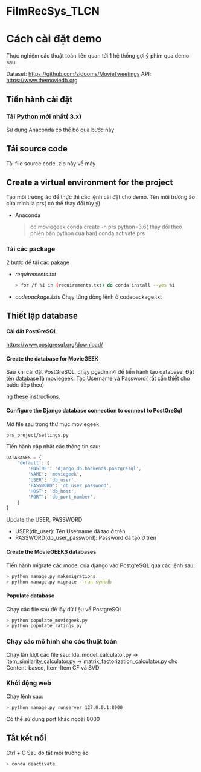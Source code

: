 # FilmRecSys_TLCN
# Cách cài đặt demo
Thực nghiệm các thuật toán liên quan tới 1 hệ thống gợi ý phim qua demo sau

Dataset: https://github.com/sidooms/MovieTweetings
API: https://www.themoviedb.org


## Tiến hành cài đặt

### Tải Python mới nhất( 3.x)
 
Sử dụng Anaconda có thể bỏ qua bước này

## Tải source code
Tải file source code .zip này về máy

## Create a virtual environment for the project

Tạo môi trường ảo để thực thi các lệnh cài đặt cho demo. Tên môi trường ảo của mình là prs( có thể thay đổi tùy ý)

*   Anaconda 
    > cd moviegeek
    > conda create -n prs python=3.6( thay đổi theo phiên bản python của bạn)
    > conda activate prs

### Tải các package
2 bước để tải các pakage
*   *requirements.txt* 


    ```bash
    > for /f %i in (requirements.txt) do conda install --yes %i
    ```
*   *codepackage.txts*
Chạy từng dòng lệnh ở codepackage.txt
    
## Thiết lập database

####  Cài đặt  PostGreSQL
https://www.postgresql.org/download/


#### Create the database for MovieGEEK 
Sau khi cài đặt PostGreSQL, chạy pgadmin4 để tiến hành tạo database. Đặt tên database là moviegeek. Tạo Username và Password( rất cần thiết cho bước tiếp theo) 

ng these [instructions](https://www.psycopg.org/docs/install.html). 

####  Configure the Django database connection to connect to PostGreSql

Mở file sau trong thư mục moviegeek

`prs_project/settings.py` 

Tiến hành cập nhật các thông tin sau:

```python
DATABASES = {
    'default': {
        'ENGINE': 'django.db.backends.postgresql',
        'NAME': 'moviegeek',                      
        'USER': 'db_user',
        'PASSWORD': 'db_user_password',
        'HOST': 'db_host',
        'PORT': 'db_port_number',
    }
}
```
Update the USER, PASSWORD
* USER(db_user): Tên Username đã tạo ở trên
* PASSWORD(db_user_password): Password đã tạo ở trên



#### Create the MovieGEEKS databases
Tiến hành migrate các model của django vào PostgreSQL qua các lệnh sau:

```bash
> python manage.py makemigrations
> python manage.py migrate --run-syncdb
```

#### Populate database 
Chạy các file sau để lấy dữ liệu về PostgreSQL
```bash
> python populate_moviegeek.py
> python populate_ratings.py
```

### Chạy các mô hình cho các thuật toán
Chạy lần lượt các file sau: lda_model_calculator.py -> item_similarity_calculator.py -> matrix_factorization_calculator.py cho Content-based, Item-Item CF và SVD

### Khởi động web
Chạy lệnh sau:
```bash
> python manage.py runserver 127.0.0.1:8000
```
Có thể sử dụng port khác ngoài 8000

## Tắt kết  nối
Ctrl + C
Sau đó tắt môi trường ảo

```bash
> conda deactivate
```


